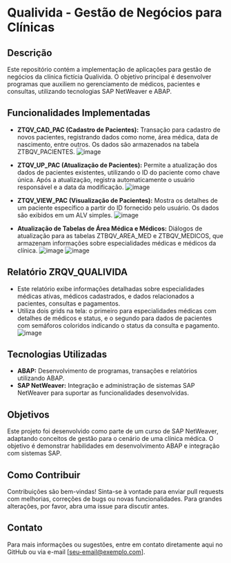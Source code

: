 # Qualivida - Gestão de Negócios para Clínicas

## Descrição
Este repositório contém a implementação de aplicações para gestão de negócios da clínica fictícia Qualivida. O objetivo principal é desenvolver programas que auxiliem no gerenciamento de médicos, pacientes e consultas, utilizando tecnologias SAP NetWeaver e ABAP.

## Funcionalidades Implementadas
- **ZTQV_CAD_PAC (Cadastro de Pacientes):** Transação para cadastro de novos pacientes, registrando dados como nome, área médica, data de nascimento, entre outros. Os dados são armazenados na tabela ZTBQV_PACIENTES.
![image](https://github.com/Erivanildo-maciel/qualivida/assets/128848036/05f8fa2c-0077-423c-a7dd-7aed653fdc84)

- **ZTQV_UP_PAC (Atualização de Pacientes):** Permite a atualização dos dados de pacientes existentes, utilizando o ID do paciente como chave única. Após a atualização, registra automaticamente o usuário responsável e a data da modificação.
![image](https://github.com/Erivanildo-maciel/qualivida/assets/128848036/21b6b910-94f7-4ff1-af04-b62d9f2ae72c)

- **ZTQV_VIEW_PAC (Visualização de Pacientes):** Mostra os detalhes de um paciente específico a partir do ID fornecido pelo usuário. Os dados são exibidos em um ALV simples.
![image](https://github.com/Erivanildo-maciel/qualivida/assets/128848036/e5b80c7e-cb56-46a3-a4a8-a9023b2e0afc)

- **Atualização de Tabelas de Área Médica e Médicos:** Diálogos de atualização para as tabelas ZTBQV_AREA_MED e ZTBQV_MEDICOS, que armazenam informações sobre especialidades médicas e médicos da clínica.
![image](https://github.com/Erivanildo-maciel/qualivida/assets/128848036/2c4b4646-a29f-4eb7-a99e-8acd14213122)
![image](https://github.com/Erivanildo-maciel/qualivida/assets/128848036/5545f98c-0df7-4980-8240-89f7d9b65946)

## Relatório ZRQV_QUALIVIDA
- Este relatório exibe informações detalhadas sobre especialidades médicas ativas, médicos cadastrados, e dados relacionados a pacientes, consultas e pagamentos.
- Utiliza dois grids na tela: o primeiro para especialidades médicas com detalhes de médicos e status, e o segundo para dados de pacientes com semáforos coloridos indicando o status da consulta e pagamento.
![image](https://github.com/Erivanildo-maciel/qualivida/assets/128848036/848dce52-2502-4ebd-9763-19ac783809d1)


## Tecnologias Utilizadas
- **ABAP:** Desenvolvimento de programas, transações e relatórios utilizando ABAP.
- **SAP NetWeaver:** Integração e administração de sistemas SAP NetWeaver para suportar as funcionalidades desenvolvidas.

## Objetivos
Este projeto foi desenvolvido como parte de um curso de SAP NetWeaver, adaptando conceitos de gestão para o cenário de uma clínica médica. O objetivo é demonstrar habilidades em desenvolvimento ABAP e integração com sistemas SAP.

## Como Contribuir
Contribuições são bem-vindas! Sinta-se à vontade para enviar pull requests com melhorias, correções de bugs ou novas funcionalidades. Para grandes alterações, por favor, abra uma issue para discutir antes.

## Contato
Para mais informações ou sugestões, entre em contato diretamente aqui no GitHub ou via e-mail [seu-email@exemplo.com].
